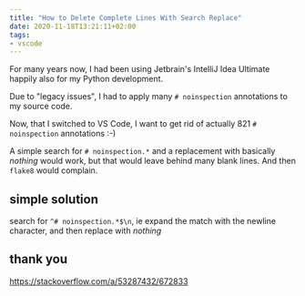 ```yaml
---
title: "How to Delete Complete Lines With Search Replace"
date: 2020-11-18T13:21:11+02:00
tags:
- vscode
---
```


For many years now,
I had been using Jetbrain's IntelliJ Idea Ultimate happily also for my Python development.

Due to "legacy issues", I had to apply many `# noinspection` annotations to my source code.

Now, that I switched to VS Code,
I want to get rid of actually 821 `# noinspection` annotations :-)

A simple search for `# noinspection.*` and a replacement with basically *nothing* would work,
but that would leave behind many blank lines.
And then `flake8` would complain.

## simple solution

search for `^# noinspection.*$\n`,
ie expand the match with the newline character,
and then replace with *nothing*


## thank you

https://stackoverflow.com/a/53287432/672833
